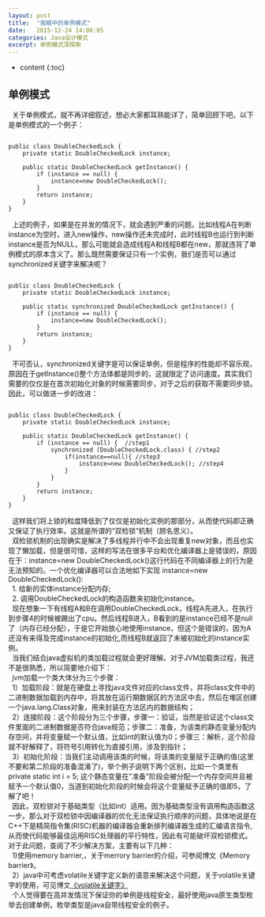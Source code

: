 ```yaml
---
layout: post
title:  "我眼中的单例模式"
date:   2015-12-24 14:06:05
categories: Java设计模式
excerpt: 单例模式深探索
---
```


* content
{:toc}


## 单例模式
  &nbsp;&nbsp;关于单例模式，就不再详细叙述，想必大家都耳熟能详了，简单回顾下吧。以下是单例模式的一个例子：

```

public class DoubleCheckedLock {  
    private static DoubleCheckedLock instance;    

    public static DoubleCheckedLock getInstance() {    
        if (instance == null) {    
            instance=new DoubleCheckedLock();  
        }    
        return instance;    
    }    
}

```

  &nbsp;&nbsp;上述的例子，如果是在并发的情况下，就会遇到严重的问题。比如线程A在判断instance为空时，进入new操作，new操作还未完成时，此时线程B也运行到判断instance是否为NULL，那么可能就会造成线程A和线程B都在new，那就违背了单例模式的原本含义了。那么既然需要保证只有一个实例，我们是否可以通过synchronized关键字来解决呢？

```

public class DoubleCheckedLock {  
    private static DoubleCheckedLock instance;    
        
    public static synchronized DoubleCheckedLock getInstance() {    
        if (instance == null) {    
            instance=new DoubleCheckedLock();  
        }    
        return instance;    
    }    
}  

```

  &nbsp;&nbsp;不可否认，synchronized关键字是可以保证单例，但是程序的性能却不容乐观，原因在于getInstance()整个方法体都是同步的，这就限定了访问速度。其实我们需要的仅仅是在首次初始化对象的时候需要同步，对于之后的获取不需要同步锁。因此，可以做进一步的改进：

```

public class DoubleCheckedLock {  
    private static DoubleCheckedLock instance;    

    public static DoubleCheckedLock getInstance() {    
        if (instance == null) {  //step1  
            synchronized (DoubleCheckedLock.class) { //step2  
                if(instance==null){ //step3  
                    instance=new DoubleCheckedLock(); //step4  
                }  
            }  
        }    
        return instance;    
    }    
}  

```

  &nbsp;&nbsp;这样我们将上锁的粒度降低到了仅仅是初始化实例的那部分，从而使代码即正确又保证了执行效率。这就是所谓的“双检锁”机制（顾名思义）。<br/>
  &nbsp;&nbsp;双检锁机制的出现确实是解决了多线程并行中不会出现重复new对象，而且也实现了懒加载，但是很可惜，这样的写法在很多平台和优化编译器上是错误的，原因在于：instance=new DoubleCheckedLock()这行代码在不同编译器上的行为是无法预知的。一个优化编译器可以合法地如下实现 instance=new DoubleCheckedLock():<br/>
  &nbsp;&nbsp;1. 给新的实体instance分配内存;<br/>
  &nbsp;&nbsp;2. 调用DoubleCheckedLock的构造函数来初始化instance。<br/>
  &nbsp;&nbsp;现在想象一下有线程A和B在调用DoubleCheckedLock，线程A先进入，在执行到步骤4的时候被踢出了cpu。然后线程B进入，B看到的是instance已经不是null了（内存已经分配），于是它开始放心地使用instance，但这个是错误的，因为A还没有来得及完成instance的初始化,而线程B就返回了未被初始化的instance实例。<br/>
  &nbsp;&nbsp;当我们结合java虚拟机的类加载过程就会更好理解。对于JVM加载类过程，我还不是很熟悉，所以简要地介绍下：<br/>
  &nbsp;&nbsp;jvm加载一个类大体分为三个步骤：<br/>
  &nbsp;&nbsp;1）加载阶段：就是在硬盘上寻找java文件对应的class文件，并将class文件中的二进制数据加载到内存中，将其放在运行期数据区的方法区中去，然后在堆区创建一个java.lang.Class对象，用来封装在方法区内的数据结构；<br/>
  &nbsp;&nbsp;2）连接阶段：这个阶段分为三个步骤，步骤一：验证，当然是验证这个class文件里面的二进制数据是否符合java规范；步骤二：准备，为该类的静态变量分配内存空间，并将变量赋一个默认值，比如int的默认值为0；步骤三：解析，这个阶段就不好解释了，将符号引用转化为直接引用，涉及到指针；<br/>
  &nbsp;&nbsp;3）初始化阶段：当我们主动调用该类的时候，将该类的变量赋于正确的值(这里不要和第二阶段的准备混淆了)，举个例子说明下两个区别，比如一个类里有private static int i = 5; 这个静态变量在"准备"阶段会被分配一个内存空间并且被赋予一个默认值0，当道到初始化阶段的时候会将这个变量赋予正确的值即5，了解了吧！<br/>
  &nbsp;&nbsp;因此，双检锁对于基础类型（比如int）适用。因为基础类型没有调用构造函数这一步。那么对于双检锁中因编译器的优化无法保证执行顺序的问题，具体地说是在C++下是精简指令集(RISC)机器的编译器会重新排列编译器生成的汇编语言指令,从而使代码能够最佳运用RISC处理器的平行特性，因此有可能破坏双检锁模式。对于此问题，查阅了不少解决方案，主要有以下几种：<br/>
  &nbsp;&nbsp;1)使用memory barrier,，关于merrory barrier的介绍，可参阅博文《Memory barrier》。<br/>
  &nbsp;&nbsp;2）java中可考虑volatile关键字定义新的语意来解决这个问题，关于volatile关键字的使用，可见博文[《volatile关键字》](http://blog.csdn.net/maritimesun/article/details/7838838) <br/>
  &nbsp;&nbsp;个人觉得要在高并发情况下保证你的单例是线程安全，最好使用java原生类型枚举去创建单例，枚举类型是java自带线程安全的例子。
